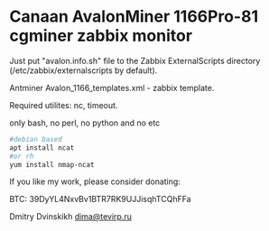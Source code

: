 # Canaan AvalonMiner 1166Pro-81 cgminer zabbix monitor

Just put "avalon.info.sh" file to the Zabbix ExternalScripts directory (/etc/zabbix/externalscripts by default).

Antminer Avalon_1166_templates.xml - zabbix template.

Required utilites: nc, timeout.

only bash, no perl, no python and no etc

```bash
#debian based
apt install ncat
#or rh
yum install nmap-ncat
```

If you like my work, please consider donating:

BTC: 39DyYL4NxvBv1BTR7RK9UJJisqhTCQhFFa

Dmitry Dvinskikh <dima@tevirp.ru>
